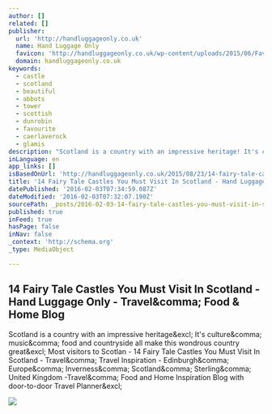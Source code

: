 ```yaml
---
author: []
related: []
publisher:
  url: 'http://handluggageonly.co.uk'
  name: Hand Luggage Only
  favicon: 'http://handluggageonly.co.uk/wp-content/uploads/2015/06/Favicon.png'
  domain: handluggageonly.co.uk
keywords:
  - castle
  - scotland
  - beautiful
  - abbots
  - tower
  - scottish
  - dunrobin
  - favourite
  - caerlaverock
  - glamis
description: "Scotland is a country with an impressive heritage! It's culture, music, food and countryside all make this wondrous country great! Most visitors to Scotlan - 14 Fairy Tale Castles You Must Visit In Scotland - Travel, Travel Inspiration - Edinburgh, Europe, Inverness, Scotland, Sterling, United Kingdom -Travel, Food and Home Inspiration Blog with door-to-door Travel Planner!"
inLanguage: en
app_links: []
isBasedOnUrl: 'http://handluggageonly.co.uk/2015/08/23/14-fairy-tale-castles-you-must-visit-in-scotland/'
title: '14 Fairy Tale Castles You Must Visit In Scotland - Hand Luggage Only - Travel, Food & Home Blog'
datePublished: '2016-02-03T07:34:59.087Z'
dateModified: '2016-02-03T07:32:07.190Z'
sourcePath: _posts/2016-02-03-14-fairy-tale-castles-you-must-visit-in-scotland-hand-lugg.md
published: true
inFeed: true
hasPage: false
inNav: false
_context: 'http://schema.org'
_type: MediaObject

---
```

<article style=""><h1>14 Fairy Tale Castles You Must Visit In Scotland - Hand Luggage Only - Travel&amp;comma; Food &amp; Home Blog</h1><p>Scotland is a country with an impressive heritage&amp;excl; It's culture&amp;comma; music&amp;comma; food and countryside all make this wondrous country great&amp;excl; Most visitors to Scotlan - 14 Fairy Tale Castles You Must Visit In Scotland - Travel&amp;comma; Travel Inspiration - Edinburgh&amp;comma; Europe&amp;comma; Inverness&amp;comma; Scotland&amp;comma; Sterling&amp;comma; United Kingdom -Travel&amp;comma; Food and Home Inspiration Blog with door-to-door Travel Planner&amp;excl;</p><img src="http://handluggageonly.co.uk/wp-content/uploads/2015/08/IMG_25391.jpg" /></article>